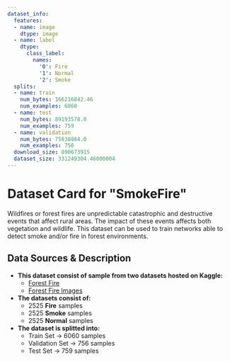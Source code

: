```yaml
---
dataset_info:
  features:
  - name: image
    dtype: image
  - name: label
    dtype:
      class_label:
        names:
          '0': Fire
          '1': Normal
          '2': Smoke
  splits:
  - name: train
    num_bytes: 166216842.46
    num_examples: 6060
  - name: test
    num_bytes: 89193578.0
    num_examples: 759
  - name: validation
    num_bytes: 75838884.0
    num_examples: 756
  download_size: 890673915
  dataset_size: 331249304.46000004
---
```

# Dataset Card for "SmokeFire"
Wildfires or forest fires are unpredictable catastrophic and destructive events that affect rural areas. The impact of these events affects both vegetation and wildlife.
This dataset can be used to train networks able to detect smoke and/or fire in forest environments.

## Data Sources & Description
- **This dataset consist of sample from two datasets hosted on Kaggle:**
  - [Forest Fire](https://www.kaggle.com/datasets/kutaykutlu/forest-fire?select=train_fire)
  - [Forest Fire Images](https://www.kaggle.com/datasets/mohnishsaiprasad/forest-fire-images)
- **The datasets consist of:**
  - 2525 **Fire** samples
  - 2525 **Smoke** samples
  - 2525 **Normal** samples
- **The dataset is splitted into:**
  - Train Set -> 6060 samples
  - Validation Set -> 756 samples
  - Test Set -> 759 samples
